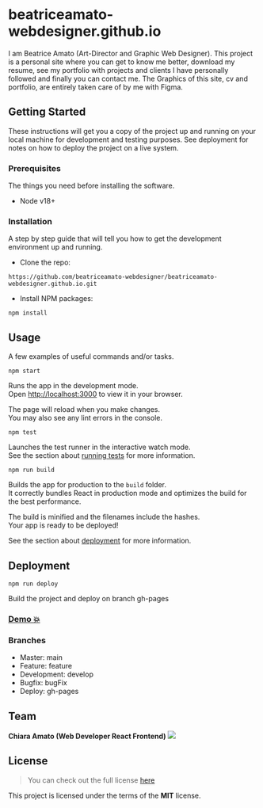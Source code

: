 # beatriceamato-webdesigner.github.io

I am Beatrice Amato (Art-Director and Graphic Web Designer).
This project is a personal site where you can get to know me better, download my resume, see my portfolio with projects and clients I have personally followed and finally you can contact me.
The Graphics of this site, cv and portfolio, are entirely taken care of by me with Figma.

## Getting Started

These instructions will get you a copy of the project up and running on your local machine for development and testing purposes. See deployment for notes on how to deploy the project on a live system.

### Prerequisites

The things you need before installing the software.

- Node v18+

### Installation

A step by step guide that will tell you how to get the development environment up and running.

- Clone the repo:

```
https://github.com/beatriceamato-webdesigner/beatriceamato-webdesigner.github.io.git
```

- Install NPM packages:

```
npm install
```

## Usage

A few examples of useful commands and/or tasks.

```
npm start
```

Runs the app in the development mode.\
Open [http://localhost:3000](http://localhost:3000) to view it in your browser.

The page will reload when you make changes.\
You may also see any lint errors in the console.

```
npm test
```

Launches the test runner in the interactive watch mode.\
See the section about [running tests](https://facebook.github.io/create-react-app/docs/running-tests) for more information.

```
npm run build
```

Builds the app for production to the `build` folder.\
It correctly bundles React in production mode and optimizes the build for the best performance.

The build is minified and the filenames include the hashes.\
Your app is ready to be deployed!

See the section about [deployment](https://facebook.github.io/create-react-app/docs/deployment) for more information.

## Deployment

```
npm run deploy
```

Build the project and deploy on branch gh-pages

### [Demo 💥](https://beatriceamato-webdesigner.github.io)

### Branches

- Master: main
- Feature: feature
- Development: develop
- Bugfix: bugFix
- Deploy: gh-pages

## Team

<!-- ALL-CONTRIBUTORS-LIST:START - Do not remove or modify this section -->
<!-- prettier-ignore-start -->
<!-- markdownlint-disable -->

<b>Chiara Amato (Web Developer React Frontend)</b>
<a href="https://github.com/kiara9393">
  <img src="https://avatars.githubusercontent.com/u/35834135?v=4?size=50">
</a>

<!-- markdownlint-enable -->
<!-- prettier-ignore-end -->

<!-- ALL-CONTRIBUTORS-LIST:END -->

## License

> You can check out the full license [here](https://github.com/IgorAntun/node-chat/blob/master/LICENSE)

This project is licensed under the terms of the **MIT** license.
